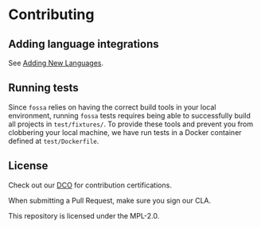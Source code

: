 # Contributing

## Adding language integrations

See [Adding New Languages](docs/integrations/adding-new-languages.md).

## Running tests

Since `fossa` relies on having the correct build tools in your local environment, running `fossa` tests requires being able to successfully build all projects in `test/fixtures/`. To provide these tools and prevent you from clobbering your local machine, we have run tests in a Docker container defined at `test/Dockerfile`.

## License

Check out our [DCO](DCO) for contribution certifications.

When submitting a Pull Request, make sure you sign our CLA.

This repository is licensed under the MPL-2.0.